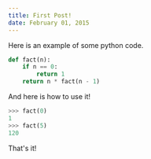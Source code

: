 ```yaml
---
title: First Post!
date: February 01, 2015
---
```


Here is an example of some python code.

```python
def fact(n):
    if n == 0:
        return 1
    return n * fact(n - 1)
```

And here is how to use it!

```python
>>> fact(0)
1
>>> fact(5)
120
```

That's it!

